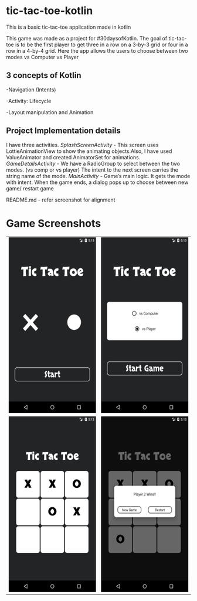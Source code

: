 # tic-tac-toe-kotlin
This is a basic tic-tac-toe application made in kotlin

This game was made as a project for #30daysofKotlin. The goal of tic-tac-toe is to be the first player to get three in a row on a 3-by-3 grid or four in a row in a 4-by-4 grid. 
Here the app allows the users to choose between two modes
vs Computer
vs Player

## 3 concepts of Kotlin
-Navigation (Intents)

-Activity: Lifecycle

-Layout manipulation and Animation


## Project Implementation details
I have three activities. 
*SplashScreenActivity* - This screen uses LottieAnimationView to show the animating objects.Also, I have used ValueAnimator and created AnimatorSet for animations.
*GameDetailsActivity* - We have a RadioGroup to select between the two modes. (vs comp or vs player) The intent to the next screen carries the string name of the mode. 
*MainActivity* - Game’s main logic. It gets the mode with intent. When the game ends, a dialog pops up to choose between new game/ restart game


README.md - refer screenshot for alignment

# Game Screenshots

<table>
  <tr>
    <td><img src="https://github.com/vansh1sh/tic-tac-toe-kotlin/blob/master/screenshots/1.png" width=270 height=480></td>
    <td><img src="https://github.com/vansh1sh/tic-tac-toe-kotlin/blob/master/screenshots/2.png" width=270 height=480></td>
  </tr>
   <tr>
   	<td><img src="https://github.com/vansh1sh/tic-tac-toe-kotlin/blob/master/screenshots/3.png" width=270 height=480></td>
    <td><img src="https://github.com/vansh1sh/tic-tac-toe-kotlin/blob/master/screenshots/4.png" width=270 height=480></td>
  </tr>
 </table>

